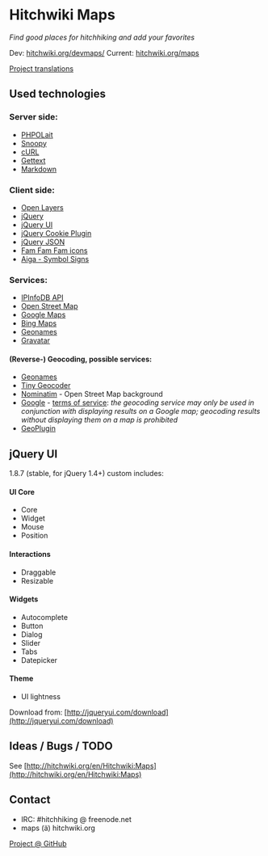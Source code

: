 Hitchwiki Maps
==============
_Find good places for hitchhiking and add your favorites_

Dev: [hitchwiki.org/devmaps/](http://hitchwiki.org/devmaps/)
Current: [hitchwiki.org/maps](http://hitchwiki.org/maps/)

[Project translations](http://hitchwiki.org/translate/projects/maps)

## Used technologies

### Server side:
* [PHPOLait](http://sourceforge.net/projects/phpolait/)
* [Snoopy](http://sourceforge.net/projects/snoopy/)
* [cURL](http://curl.haxx.se/)
* [Gettext](http://www.gnu.org/software/gettext/)
* [Markdown](http://michelf.com/projects/php-markdown/)

### Client side:
* [Open Layers](http://openlayers.org/)
* [jQuery](http://jquery.com/) 
* [jQuery UI](http://jqueryui.com/)
* [jQuery Cookie Plugin](http://plugins.jquery.com/project/cookie)
* [jQuery JSON](http://code.google.com/p/jquery-json/)
* [Fam Fam Fam icons](http://www.famfamfam.com/lab/icons/)
* [Aiga - Symbol Signs](http://www.aiga.org/content.cfm/symbol-signs)

### Services:
* [IPInfoDB API](http://ipinfodb.com/)
* [Open Street Map](http://www.openstreetmap.org/)
* [Google Maps](http://maps.google.com/)
* [Bing Maps](http://maps.bing.com/)
* [Geonames](http://www.geonames.org/)
* [Gravatar](http://en.gravatar.com/)

#### (Reverse-) Geocoding, possible services:
* [Geonames](http://www.geonames.org/export/geonames-search.html)
* [Tiny Geocoder](http://tinygeocoder.com/)
* [Nominatim](http://wiki.openstreetmap.org/wiki/Nominatim) - Open Street Map background
* [Google](http://maps.google.com/maps/geo?q=62,24) - [terms of service](http://code.google.com/apis/maps/documentation/geocoding/index.html): _the geocoding service may only be used in conjunction with displaying results on a Google map; geocoding results without displaying them on a map is prohibited_
* [GeoPlugin](http://www.geoplugin.com/)

## jQuery UI
1.8.7 (stable, for jQuery 1.4+) custom includes:

#### UI Core
* Core
* Widget
* Mouse
* Position

#### Interactions
* Draggable
* Resizable

#### Widgets
* Autocomplete
* Button
* Dialog
* Slider
* Tabs
* Datepicker

#### Theme
* UI lightness

Download from: [http://jqueryui.com/download](http://jqueryui.com/download)


## Ideas / Bugs / TODO
See [http://hitchwiki.org/en/Hitchwiki:Maps](http://hitchwiki.org/en/Hitchwiki:Maps)


## Contact
* IRC: #hitchhiking @ freenode.net
* maps (ä) hitchwiki.org

[Project @ GitHub](http://github.com/Hitchwiki/maps.hitchwiki.org/)